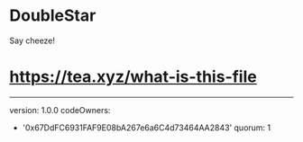 # DoubleStar
Say cheeze!
# https://tea.xyz/what-is-this-file
---
version: 1.0.0
codeOwners:
  - '0x67DdFC6931FAF9E08bA267e6a6C4d73464AA2843'
quorum: 1
